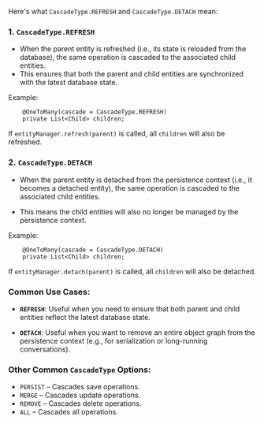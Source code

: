 Here's what `CascadeType.REFRESH` and `CascadeType.DETACH` mean:

### 1. **`CascadeType.REFRESH`**

- When the parent entity is refreshed (i.e., its state is reloaded from the database), the same operation is cascaded to the associated child entities.
- This ensures that both the parent and child entities are synchronized with the latest database state.

 Example:    
```
    @OneToMany(cascade = CascadeType.REFRESH)
    private List<Child> children;
```
    

If `entityManager.refresh(parent)` is called, all `children` will also be refreshed.
    

### 2. **`CascadeType.DETACH`**

- When the parent entity is detached from the persistence context (i.e., it becomes a detached entity), the same operation is cascaded to the associated child entities.
    
- This means the child entities will also no longer be managed by the persistence context.

 Example:
```
    @OneToMany(cascade = CascadeType.DETACH)
    private List<Child> children;
```
    

If `entityManager.detach(parent)` is called, all `children` will also be detached.

### Common Use Cases:

- **`REFRESH`**: Useful when you need to ensure that both parent and child entities reflect the latest database state.
    
- **`DETACH`**: Useful when you want to remove an entire object graph from the persistence context (e.g., for serialization or long-running conversations).
    

### Other Common `CascadeType` Options:

- `PERSIST` – Cascades save operations.
- `MERGE` – Cascades update operations.
- `REMOVE` – Cascades delete operations.
- `ALL` – Cascades all operations.